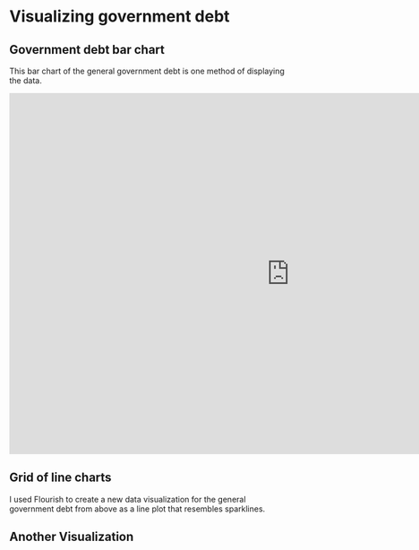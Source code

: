 # Visualizing government debt

## Government debt bar chart
This bar chart of the general government debt is one method of displaying the data.

<iframe src="https://data.oecd.org/chart/7baN" width="1000" height="645" style="border: 0" mozallowfullscreen="true" webkitallowfullscreen="true" allowfullscreen="true"><a href="https://data.oecd.org/chart/7baN" target="_blank">OECD Chart: General government debt, Total, % of GDP, Annual, 2021</a></iframe>

## Grid of line charts
I used Flourish to create a new data visualization for the general government debt from above as a line plot that resembles sparklines. 

<div class="flourish-embed flourish-chart" data-src="visualisation/14969209"><script src="https://public.flourish.studio/resources/embed.js"></script></div>


## Another Visualization
